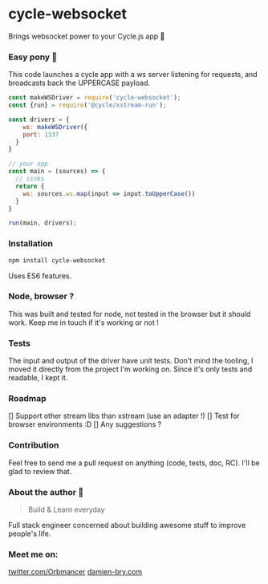 # cycle-websocket
Brings websocket power to your Cycle.js app :metal:

### Easy pony :horse_racing:

This code launches a cycle app with a ws server listening for requests, and broadcasts back the UPPERCASE payload.

```javascript
const makeWSDriver = require('cycle-websocket');
const {run} = require('@cycle/xstream-run');

const drivers = {
    ws: makeWSDriver({
    port: 1337
  }
}

// your app
const main = (sources) => {
  // sinks
  return {
    ws: sources.ws.map(input => input.toUpperCase())
  }
}

run(main, drivers);
```

### Installation

```bash
npm install cycle-websocket
```

Uses ES6 features.

### Node, browser ?

This was built and tested for node, not tested in the browser but it should work. Keep me in touch if it's working or not !

### Tests

The input and output of the driver have unit tests. 
Don't mind the tooling, I moved it directly from the project I'm working on. Since it's only tests and readable, I kept it.

### Roadmap

[] Support other stream libs than xstream (use an adapter !)
[] Test for browser environments :D
[] Any suggestions ?

### Contribution

Feel free to send me a pull request on anything (code, tests, doc, RC). I'll be glad to review that.

### About the author :muscle:

> Build & Learn everyday

Full stack engineer concerned about building awesome stuff to improve people's life.

### Meet me on:

[twitter.com/Orbmancer](twitter.com/Orbmancer)
[damien-bry.com](damien-bry.com)

